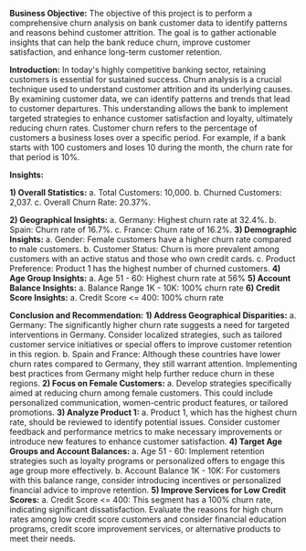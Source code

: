 **Business Objective:**
The objective of this project is to perform a comprehensive churn analysis on bank customer data to identify patterns and reasons behind customer attrition. The goal is to gather actionable insights that can help the bank reduce churn, improve customer satisfaction, and enhance long-term customer retention.

**Introduction:**
In today's highly competitive banking sector, retaining customers is essential for sustained success. Churn analysis is a crucial technique used to understand customer attrition and its underlying causes. By examining customer data, we can identify patterns and trends that lead to customer departures. This understanding allows the bank to implement targeted strategies to enhance customer satisfaction and loyalty, ultimately reducing churn rates.
Customer churn refers to the percentage of customers a business loses over a specific period. For example, if a bank starts with 100 customers and loses 10 during the month, the churn rate for that period is 10%.

**Insights:**

**1)	Overall Statistics:**
    a.	Total Customers: 10,000.
    b.	Churned Customers: 2,037.
    c.	Overall Churn Rate: 20.37%.

**2)	Geographical Insights:**
    a.	Germany: Highest churn rate at 32.4%.
    b.	Spain: Churn rate of 16.7%.
    c.	France: Churn rate of 16.2%.
**3)	Demographic Insights:**
    a.	Gender: Female customers have a higher churn rate compared to male customers.
    b.	Customer Status: Churn is more prevalent among customers with an active status and those who own credit cards.
    c.	Product Preference: Product 1 has the highest number of churned customers.
**4)	Age Group Insights:**
    a.	Age 51 - 60: Highest churn rate at 56%
**5)	Account Balance Insights:**
    a.	Balance Range 1K - 10K: 100% churn rate
**6)	Credit Score Insights:**
    a.	Credit Score <= 400: 100% churn rate

**Conclusion and Recommendation:**
**1)	Address Geographical Disparities:**
    a.	Germany: The significantly higher churn rate suggests a need for targeted interventions in Germany. Consider localized strategies, such as tailored customer service initiatives or special offers to improve customer retention in this region.
    b.	Spain and France: Although these countries have lower churn rates compared to Germany, they still warrant attention. Implementing best practices from Germany might help further reduce churn in these regions.
**2)	Focus on Female Customers:**
    a.	Develop strategies specifically aimed at reducing churn among female customers. This could include personalized communication, women-centric product features, or tailored promotions.
**3)	Analyze Product 1:**
    a.	Product 1, which has the highest churn rate, should be reviewed to identify potential issues. Consider customer feedback and performance metrics to make necessary improvements or introduce new features to enhance customer satisfaction.
**4)	Target Age Groups and Account Balances:**
    a.	Age 51 - 60: Implement retention strategies such as loyalty programs or personalized offers to engage this age group more effectively.
    b.	Account Balance 1K - 10K: For customers with this balance range, consider introducing incentives or personalized financial advice to improve retention.
**5)	Improve Services for Low Credit Scores:**
    a.	Credit Score <= 400: This segment has a 100% churn rate, indicating significant dissatisfaction. Evaluate the reasons for high churn rates among low credit score customers and consider financial education programs, credit score improvement services, or alternative products to meet their needs.
